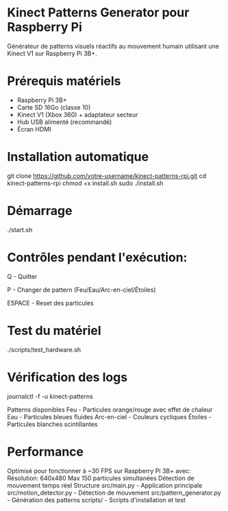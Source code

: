 # Kinect Patterns Generator pour Raspberry Pi

Générateur de patterns visuels réactifs au mouvement humain utilisant une Kinect V1 sur Raspberry Pi 3B+.

# Prérequis matériels

- Raspberry Pi 3B+ 
- Carte SD 16Go (classe 10)
- Kinect V1 (Xbox 360) + adaptateur secteur
- Hub USB alimenté (recommandé)
- Écran HDMI

# Installation automatique

git clone https://github.com/votre-username/kinect-patterns-rpi.git
cd kinect-patterns-rpi
chmod +x install.sh
sudo ./install.sh

# Démarrage
./start.sh

# Contrôles pendant l'exécution:

Q - Quitter

P - Changer de pattern (Feu/Eau/Arc-en-ciel/Étoiles)

ESPACE - Reset des particules

# Test du matériel
./scripts/test_hardware.sh

# Vérification des logs
journalctl -f -u kinect-patterns

Patterns disponibles
Feu - Particules orange/rouge avec effet de chaleur
Eau - Particules bleues fluides
Arc-en-ciel - Couleurs cycliques
Étoiles - Particules blanches scintillantes

# Performance
Optimisé pour fonctionner à ~30 FPS sur Raspberry Pi 3B+ avec:
Résolution: 640x480
Max 150 particules simultanées
Détection de mouvement temps réel
Structure
src/main.py - Application principale
src/motion_detector.py - Détection de mouvement
src/pattern_generator.py - Génération des patterns
scripts/ - Scripts d'installation et test
